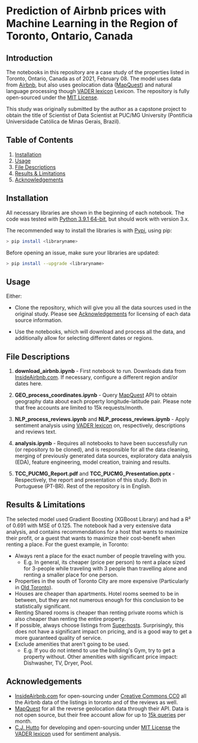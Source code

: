 # Prediction of Airbnb prices with Machine Learning in the Region of Toronto, Ontario, Canada

## Introduction
The notebooks in this repository are a case study of the properties listed in Toronto, Ontario, Canada as of 2021, February 08. The model uses data from [Airbnb](https://news.airbnb.com/about-us/), but also uses geolocation data ([MapQuest](https://business.mapquest.com/company)) and natural language processing though [VADER lexicon](https://github.com/cjhutto/vaderSentiment) Lexicon. The repository is fully open-sourced under the [MIT License](https://choosealicense.com/licenses/mit/).

This study was originally submitted by the author as a capstone project to obtain the title of Scientist of Data Scientist at PUC/MG University (Pontíficia Universidade Católica de Minas Gerais, Brazil).


## Table of Contents
1. [Installation](#Installation)
2. [Usage](#Usage)
3. [File Descriptions](#File-Descriptions)
4. [Results & Limitations](#Results-&-Limitations)
5. [Acknowledgements](#Acknowledgements)


## Installation
All necessary libraries are shown in the beginning of each notebook. The code was tested with [Python 3.9.1 64-bit](https://www.python.org/downloads/release/python-391/), but should work with version 3.x. 

The recommended way to install the libraries is with [Pypi](https://pypi.org), using pip:
```bash
> pip install <libraryname>
```
Before opening an issue, make sure your libraries are updated:
```bash
> pip install --upgrade <libraryname>
```

## Usage
Either: 

* Clone the repository, which will give you all the data sources used in the original study. Please see [Acknowledgements](#Acknowledgements) for licensing of each data source information.

* Use the notebooks, which will download and process all the data, and additionally allow for selecting different dates or regions.

## File Descriptions

1. **download_airbnb.ipynb** - First notebook to run. Downloads data from [InsideAirbnb.com](http://insideairbnb.com/about.html). If necessary, configure a different region and/or dates here.

2. **GEO_process_coordinates.ipynb** - Query [MapQuest](https://business.mapquest.com/company) API to obtain geography data about each property longitude-latitude pair. Please note that free accounts are limited to 15k requests/month.

3. **NLP_process_reviews.ipynb** and **NLP_process_reviews.ipynb** - Apply sentiment analysis using [VADER lexicon](https://github.com/cjhutto/vaderSentiment) on, respectively, descriptions and reviews text.

4. **analysis.ipynb** - Requires all notebooks to have been successfully run (or repository to be cloned), and is responsible for all the data cleaning, merging of previously generated data sources, exploratory data analysis (EDA), feature engineering, model creation, training and results.

5. **TCC_PUCMG_Report.pdf** and **TCC_PUCMG_Presentation.pptx** - Respectively, the report and presentation of this study. Both in Portuguese (PT-BR). Rest of the repository is in English.

## Results & Limitations
The selected model used Gradient Boosting (XGBoost Library) and had a R² of 0.691 with MSE of 0.125. The notebook had a very extensive data analysis, and contains recommendations for a host that wants to maximize their profit, or a guest that wants to maximize their cost-benefit when renting a place. For the guest example, in Toronto:
* Always rent a place for the exact number of people traveling with you.
    - E.g. In general, its cheaper (price per person) to rent a place sized for 3-people while traveling with 3 people than travelling alone and renting a smaller place for one person.
* Properties in the south of Toronto City are more expensive (Particularly in [Old Toronto](https://upload.wikimedia.org/wikipedia/commons/9/9a/Toronto_map.png)).
* Houses are cheaper than apartments. Hotel rooms seemed to be in between, but they are not numerous enough for this conclusion to be statistically significant.
* Renting Shared rooms is cheaper than renting private rooms which is also cheaper than renting the entire property.
* If possible, always choose listings from [Superhosts](https://www.airbnb.com/help/article/829/how-do-i-become-a-superhost). Surprisingly, this does not have a significant impact on pricing, and is a good way to get a more guaranteed quality of service.
* Exclude amenities that aren't going to be used.
    - E.g. If you do not intend to use the building's Gym, try to get a property without. Other amenities with significant price impact: Dishwasher, TV, Dryer, Pool.

## Acknowledgements

* [InsideAirbnb.com](http://insideairbnb.com/about.html) for open-sourcing under [Creative Commons CC0](https://choosealicense.com/licenses/cc0-1.0/) all the Airbnb data of the listings in toronto and of the reviews as well.
* [MapQuest](https://business.mapquest.com/company) for all the reverse geolocation data through their API. Data is not open source, but their free account allow for up to [15k queries](https://developer.mapquest.com/plans) per month.
* [C.J. Hutto](https://github.com/cjhutto) for developing and open-sourcing under [MIT License](https://choosealicense.com/licenses/mit/) the [VADER lexicon](https://github.com/cjhutto/vaderSentiment) used for sentiment analysis.